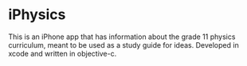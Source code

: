 # iPhysics
This is an iPhone app that has information about the grade 11 physics curriculum, meant to be used as a study guide for ideas. Developed in xcode and written in objective-c.

